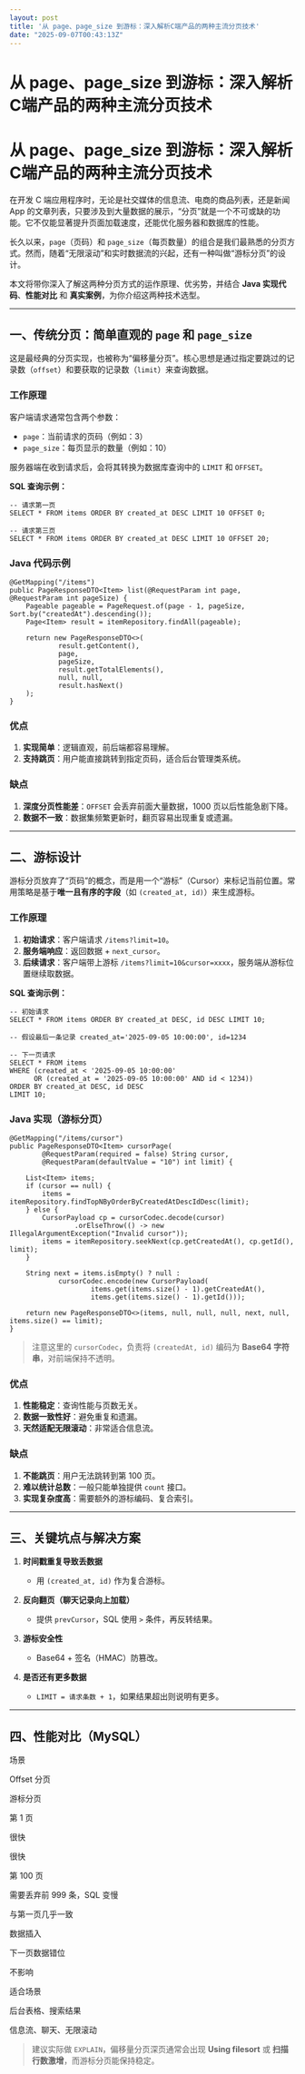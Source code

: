 ```yaml
---
layout: post
title: '从 page、page_size 到游标：深入解析C端产品的两种主流分页技术'
date: "2025-09-07T00:43:13Z"
---
```

从 page、page\_size 到游标：深入解析C端产品的两种主流分页技术
=======================================

从 page、page\_size 到游标：深入解析C端产品的两种主流分页技术
=======================================

在开发 C 端应用程序时，无论是社交媒体的信息流、电商的商品列表，还是新闻 App 的文章列表，只要涉及到大量数据的展示，“分页”就是一个不可或缺的功能。它不仅能显著提升页面加载速度，还能优化服务器和数据库的性能。

长久以来，`page`（页码）和 `page_size`（每页数量）的组合是我们最熟悉的分页方式。然而，随着“无限滚动”和实时数据流的兴起，还有一种叫做“游标分页”的设计。

本文将带你深入了解这两种分页方式的运作原理、优劣势，并结合 **Java 实现代码**、**性能对比** 和 **真实案例**，为你介绍这两种技术选型。

* * *

一、传统分页：简单直观的 `page` 和 `page_size`
---------------------------------

这是最经典的分页实现，也被称为“偏移量分页”。核心思想是通过指定要跳过的记录数（`offset`）和要获取的记录数（`limit`）来查询数据。

### 工作原理

客户端请求通常包含两个参数：

*   `page`：当前请求的页码（例如：3）
*   `page_size`：每页显示的数量（例如：10）

服务器端在收到请求后，会将其转换为数据库查询中的 `LIMIT` 和 `OFFSET`。

**SQL 查询示例：**

    -- 请求第一页
    SELECT * FROM items ORDER BY created_at DESC LIMIT 10 OFFSET 0;
    
    -- 请求第三页
    SELECT * FROM items ORDER BY created_at DESC LIMIT 10 OFFSET 20;
    

### Java 代码示例

    @GetMapping("/items")
    public PageResponseDTO<Item> list(@RequestParam int page, @RequestParam int pageSize) {
        Pageable pageable = PageRequest.of(page - 1, pageSize, Sort.by("createdAt").descending());
        Page<Item> result = itemRepository.findAll(pageable);
    
        return new PageResponseDTO<>(
                result.getContent(),
                page,
                pageSize,
                result.getTotalElements(),
                null, null,
                result.hasNext()
        );
    }
    

### 优点

1.  **实现简单**：逻辑直观，前后端都容易理解。
2.  **支持跳页**：用户能直接跳转到指定页码，适合后台管理类系统。

### 缺点

1.  **深度分页性能差**：`OFFSET` 会丢弃前面大量数据，1000 页以后性能急剧下降。
2.  **数据不一致**：数据集频繁更新时，翻页容易出现重复或遗漏。

* * *

二、游标设计
------

游标分页放弃了“页码”的概念，而是用一个“游标”（Cursor）来标记当前位置。常用策略是基于**唯一且有序的字段**（如 `(created_at, id)`）来生成游标。

### 工作原理

1.  **初始请求**：客户端请求 `/items?limit=10`。
2.  **服务端响应**：返回数据 + `next_cursor`。
3.  **后续请求**：客户端带上游标 `/items?limit=10&cursor=xxxx`，服务端从游标位置继续取数据。

**SQL 查询示例：**

    -- 初始请求
    SELECT * FROM items ORDER BY created_at DESC, id DESC LIMIT 10;
    
    -- 假设最后一条记录 created_at='2025-09-05 10:00:00', id=1234
    
    -- 下一页请求
    SELECT * FROM items
    WHERE (created_at < '2025-09-05 10:00:00'
          OR (created_at = '2025-09-05 10:00:00' AND id < 1234))
    ORDER BY created_at DESC, id DESC
    LIMIT 10;
    

### Java 实现（游标分页）

    @GetMapping("/items/cursor")
    public PageResponseDTO<Item> cursorPage(
            @RequestParam(required = false) String cursor,
            @RequestParam(defaultValue = "10") int limit) {
    
        List<Item> items;
        if (cursor == null) {
            items = itemRepository.findTopNByOrderByCreatedAtDescIdDesc(limit);
        } else {
            CursorPayload cp = cursorCodec.decode(cursor)
                    .orElseThrow(() -> new IllegalArgumentException("Invalid cursor"));
            items = itemRepository.seekNext(cp.getCreatedAt(), cp.getId(), limit);
        }
    
        String next = items.isEmpty() ? null :
                cursorCodec.encode(new CursorPayload(
                        items.get(items.size() - 1).getCreatedAt(),
                        items.get(items.size() - 1).getId()));
    
        return new PageResponseDTO<>(items, null, null, null, next, null, items.size() == limit);
    }
    

> 注意这里的 `cursorCodec`，负责将 `(createdAt, id)` 编码为 **Base64 字符串**，对前端保持不透明。

### 优点

1.  **性能稳定**：查询性能与页数无关。
2.  **数据一致性好**：避免重复和遗漏。
3.  **天然适配无限滚动**：非常适合信息流。

### 缺点

1.  **不能跳页**：用户无法跳转到第 100 页。
2.  **难以统计总数**：一般只能单独提供 `count` 接口。
3.  **实现复杂度高**：需要额外的游标编码、复合索引。

* * *

三、关键坑点与解决方案
-----------

1.  **时间戳重复导致丢数据**
    
    *   用 `(created_at, id)` 作为复合游标。
2.  **反向翻页（聊天记录向上加载）**
    
    *   提供 `prevCursor`，SQL 使用 `>` 条件，再反转结果。
3.  **游标安全性**
    
    *   Base64 + 签名（HMAC）防篡改。
4.  **是否还有更多数据**
    
    *   `LIMIT = 请求条数 + 1`，如果结果超出则说明有更多。

* * *

四、性能对比（MySQL）
-------------

场景

Offset 分页

游标分页

第 1 页

很快

很快

第 100 页

需要丢弃前 999 条，SQL 变慢

与第一页几乎一致

数据插入

下一页数据错位

不影响

适合场景

后台表格、搜索结果

信息流、聊天、无限滚动

> 建议实际做 `EXPLAIN`，偏移量分页深页通常会出现 **Using filesort** 或 **扫描行数激增**，而游标分页能保持稳定。